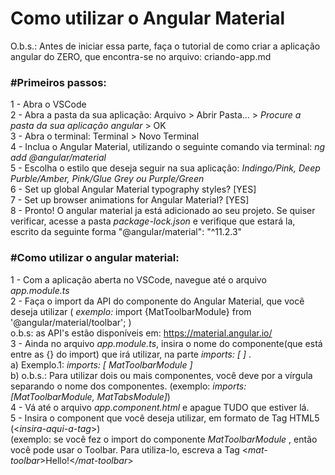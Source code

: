# Como utilizar o Angular Material <br>
O.b.s.: Antes de iniciar essa parte, faça o tutorial de como criar a aplicação angular do ZERO, que encontra-se no arquivo: criando-app.md<br>
### #Primeiros passos: <br>
1 - Abra o VSCode <br>
2 - Abra a pasta da sua aplicação: Arquivo > Abrir Pasta... > *Procure a pasta da sua aplicação angular* > OK <br>
3 - Abra o terminal: Terminal > Novo Terminal <br>
4 - Inclua o Angular Material, utilizando o seguinte comando via terminal: *ng add @angular/material* <br>
5 - Escolha o estilo que deseja seguir na sua aplicação: *Indingo/Pink, Deep Purble/Amber, Pink/Glue Grey ou Purple/Green* <br>
6 - Set up global Angular Material typography styles? [YES] <br>
7 - Set up browser animations for Angular Material? [YES] <br>
8 - Pronto! O angular material ja está adicionado ao seu projeto. Se quiser verificar, acesse a pasta *package-lock.json* e verifique que estará la, escrito da seguinte forma "@angular/material": "^11.2.3" <br>

### #Como utilizar o angular material: <br>
1 - Com a aplicação aberta no VSCode, navegue até o arquivo *app.module.ts* <br>
2 - Faça o import da API do componente do Angular Material, que você deseja utilizar ( *exemplo:* import {MatToolbarModule} from '@angular/material/toolbar'; )  <br>
o.b.s: as API's estão disponíveis em: https://material.angular.io/<br>
3 - Ainda no arquivo *app.module.ts*, insira o nome do componente(que está entre as {} do import) que irá utilizar, na parte *imports: [ ]* .<br>
a) Exemplo.1: *imports: [ MatToolbarModule ]* <br>
b) o.b.s.: Para utilizar dois ou mais componentes, você deve por a vírgula separando o nome dos componentes. (exemplo: *imports: [MatToolbarModule, MatTabsModule]*) <br>
4 - Vá até o arquivo *app.component.html* e apague TUDO que estiver lá. <br>
5 - Insira o component que você deseja utilizar, em formato de Tag HTML5 (<*insira-aqui-a-tag*>) <br>
(exemplo: se você fez o import do componente *MatToolbarModule* , então você pode usar o Toolbar. Para utiliza-lo, escreva a Tag <*mat-toolbar*>Hello!<*/mat-toolbar*> <br>